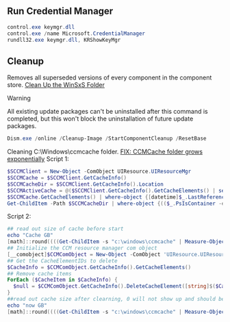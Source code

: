 ## Run Credential Manager

```powershell
control.exe keymgr.dll
control.exe /name Microsoft.CredentialManager
rundll32.exe keymgr.dll, KRShowKeyMgr
```

## Cleanup

Removes all superseded versions of every component in the component store. [Clean Up the WinSxS Folder](https://learn.microsoft.com/en-us/windows-hardware/manufacture/desktop/clean-up-the-winsxs-folder)

> [!WARNING]  
> All existing update packages can't be uninstalled after this command is completed, but this won't block the uninstallation of future update packages.

```powershell
Dism.exe /online /Cleanup-Image /StartComponentCleanup /ResetBase
```

Cleaning C:\Windows\ccmcache folder. [FIX: CCMCache folder grows exponentially](https://www.reddit.com/r/SCCM/comments/16copla/fix_ccmcache_folder_grows_exponentially/)
Script 1:

```powershell
$SCCMClient = New-Object -ComObject UIResource.UIResourceMgr
$SCCMCache = $SCCMClient.GetCacheInfo()
$SCCMCacheDir = $SCCMClient.GetCacheInfo().Location
$SCCMActiveCache = @($SCCMClient.GetCacheInfo().GetCacheElements() | select -ExpandProperty Location)
$SCCMCache.GetCacheElements() | where-object {[datetime]$_.LastReferenceTime -lt (get-date).adddays(-30)} |  foreach {$SCCMCache.DeleteCacheElement($_.CacheElementID)}
Get-ChildItem -Path $SCCMCacheDir | where-object {(($_.PsIsContainer -eq $true) -and ($SCCMActiveCache -notcontains $_.FullName) -and ([datetime]$_.LastWriteTime -lt (get-date).adddays(-30)))} | Remove-item -force -recurse
```

Script 2:

```powershell
## read out size of cache before start
echo "Cache GB"
[math]::round((((Get-ChildItem -s "c:\windows\ccmcache" | Measure-Object -Property Length -sum | Select-Object -ExpandProperty Sum)/1024)/1024)/1024,2)
## Initialize the CCM resource manager com object
[__comobject]$CCMComObject = New-Object -ComObject 'UIResource.UIResourceMgr'
## Get the CacheElementIDs to delete
$CacheInfo = $CCMComObject.GetCacheInfo().GetCacheElements()
## Remove cache items
ForEach ($CacheItem in $CacheInfo) {
  $null = $CCMComObject.GetCacheInfo().DeleteCacheElement([string]$($CacheItem.CacheElementID))
}
##read out cache size after clearning, 0 will not show up and should be blank
echo "now GB"
[math]::round((((Get-ChildItem -s "c:\windows\ccmcache" | Measure-Object -Property Length -sum | Select-Object -ExpandProperty Sum)/1024)/1024)/1024,2)
```
